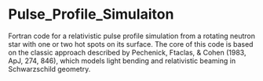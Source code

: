 # Pulse_Profile_Simulaiton
Fortran code for a relativistic pulse profile simulation from a rotating neutron star with one or two hot spots on its surface. The core of this code is based on the classic approach described by Pechenick, Ftaclas, &amp; Cohen (1983, ApJ, 274, 846), which models light bending and relativistic beaming in Schwarzschild geometry.
